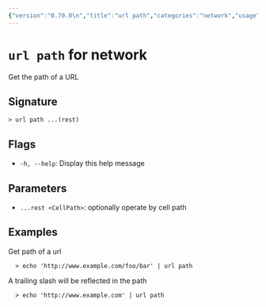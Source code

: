 ```yaml
---
{"version":"0.70.0\n","title":"url path","categories":"network","usage":"Get the path of a URL\n"}
---
```

<!-- THIS FILE IS GENERATED BY update_book_commands.cjs USING NUSHELL'S HELP COMMANDS.
REFRAIN FROM EDITING IT MANUALLY.-->
# <code>url path</code> for network

<div class='command-title'>Get the path of a URL</div>

## Signature

```> url path ...(rest)```

## Flags

 * ```-h, --help```: Display this help message
## Parameters

 * ```...rest <CellPath>```: optionally operate by cell path
## Examples

  Get path of a url
```shell
  > echo 'http://www.example.com/foo/bar' | url path
```
  A trailing slash will be reflected in the path
```shell
  > echo 'http://www.example.com' | url path
```


